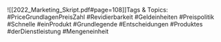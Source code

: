
![[2022_Marketing_Skript.pdf#page=108]]Tags & Topics:
   #PriceGrundlagenPreisZahl
   #Revidierbarkeit
   #Geldeinheiten
   #Preispolitik
   #Schnelle
   #einProdukt
   #Grundlegende
   #Entscheidungen
   #Produktes
   #derDienstleistung
   #Mengeneinheit